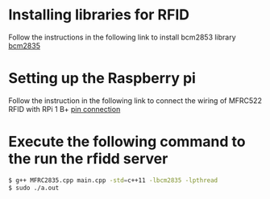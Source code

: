 # Installing libraries for RFID
Follow the instructions in the following link to install bcm2853 library
[bcm2835](https://github.com/luvbum/RPi-RFID "https://github.com/luvbum/RPi-RFID")

# Setting up the Raspberry pi
Follow the instruction in the following link to connect the wiring of MFRC522 RFID with RPi 1 B+
[pin connection](https://github.com/GormYa/MFRC522 "https://github.com/GormYa/MFRC522")

# Execute the following command to the run the rfidd server
``` sh
$ g++ MFRC2835.cpp main.cpp -std=c++11 -lbcm2835 -lpthread
$ sudo ./a.out
```
